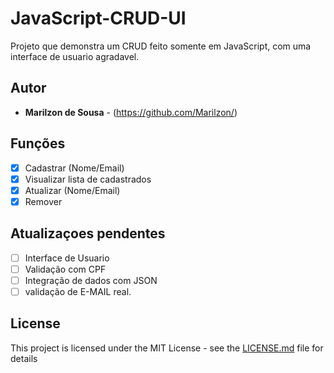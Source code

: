 # JavaScript-CRUD-UI

Projeto que demonstra um CRUD feito somente em JavaScript, com uma interface de usuario agradavel.

## Autor
* **Marilzon de Sousa** - (https://github.com/Marilzon/)

## Funções
- [X] Cadastrar (Nome/Email)
- [X] Visualizar lista de cadastrados
- [X] Atualizar (Nome/Email)
- [X] Remover

## Atualizaçoes pendentes
- [ ] Interface de Usuario
- [ ] Validação com CPF
- [ ] Integração de dados com JSON
- [ ] validação de E-MAIL real.

## License
This project is licensed under the MIT License - see the [LICENSE.md](LICENSE.md) file for details
